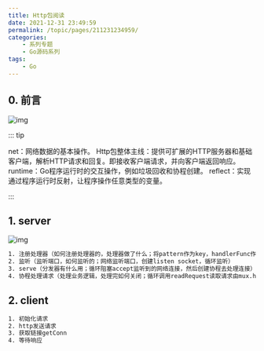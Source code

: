 ```yaml
---
title: Http包阅读
date: 2021-12-31 23:49:59
permalink: /topic/pages/211231234959/
categories:
    - 系列专题
    - Go源码系列
tags:
    - Go
---
```


## 0. 前言

![img](https://img.luozhiyun.com/20210608210147.png)

::: tip

net：网络数据的基本操作。
Http包整体主线：提供可扩展的HTTP服务器和基础客户端，解析HTTP请求和回复。即接收客户端请求，并向客户端返回响应。
runtime：Go程序运行时的交互操作，例如垃圾回收和协程创建。
reflect：实现通过程序运行时反射，让程序操作任意类型的变量。

:::

## 1. server

![img](https://img.luozhiyun.com/20210608210316.png)

```html
1. 注册处理器（如何注册处理器的，处理器做了什么；将pattern作为key，handlerFunc作为value，放到map[pattern]muxEntry结构体中）
2. 监听（监听端口，如何监听的；网络监听端口，创建listen socket，循环监听）
3. serve（分发器有什么用；循环阻塞accept监听到的网络连接，然后创建协程去处理连接）
4. 协程处理请求（处理业务逻辑，处理完如何关闭；循环调用readRequest读取请求由mux.handler进行处理）
```

## 2. client

```html
1. 初始化请求
2. http发送请求
3. 获取链接getConn
4. 等待响应
```